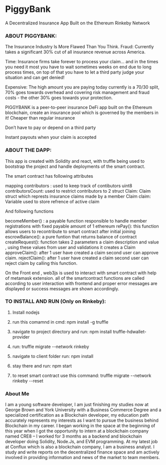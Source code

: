 # PiggyBank
A Decentralized Insurance App Built on the Ethereum Rinkeby Network

### ABOUT PIGGYBANK:

The Insurance Industry Is More Flawed Than You Think.
Fraud: Currently takes a significant 30% cut of all insurance revenue across America.

Time: Insurance firms take forever to process your claim… and in the times you need it most you have to wait sometimes weeks on end due to long process times, on top of that you have to let a third party judge your situation and can get denied!

Expensive: The high amount you are paying today currently is a 70/30 split, 70% goes towards overhead and covering risk management and fraud costs - the other 30% goes towards your protection.

PIGGYBANK is a peer-to-peer insurance DeFi app built on the Ethereum blockchain, create an insurance pool which is governed by the members in it! 
Cheaper than regular insurance

Don’t have to pay or depend on a third party

Instant payouts when your claim is accepted

### ABOUT THE DAPP:

This app is created with Solidity and react, with truffle being used to bootstrap the project and handle deployments of the smart contract. 

The smart contract has following attributes

mapping contributors : used to keep track of contibutors
uint8 contributorsCount: used to restrict contributors to 2
struct Claim: Claim struct which represts insurance claims made by a member
Claim claim: Variable used to store refrence of active claim

And following functions

becomeMember() : a payable function responsible to handle member registrations with fixed payable amount of 1 ethereum
rePay(): this function allows users to recontribute to smart contract after initial joining
escrowBalance(): a pure funtion that returns balance of contract
createRequest(): function takes 2 parameters a claim description and value , using these values from user and validations it creates a Claim
approveClaim(): after 1 user have created a claim second user can approve claim.
rejectClaim(): after 1 user have created a claim second user can reject claim by calling this function.


On the Front end , web3js is used to interact with smart contract with help of metamask extension. 
all of the smartcontract functions are called according to user interaction with frontend and proper error messages are displayed or success messages are shown accordingly. 

### TO INSTALL AND RUN (Only on Rinkeby):
1. Install nodejs
2. run this comamnd in cmd:
	npm install -g truffle	

3. navigate to project directory and run:
	npm install truffle-hdwallet-provider
  
4. run:
	truffle migrate --network rinkeby
  
5. navigate to client folder run: 
	npm install 
  
6. stay there and run:
	npm start

7. to reset smart contract use this command:
	truffle migrate --network rinkeby --reset
	
### About Me

I am a young software developer, I am just finishing my studies now at George Brown and York University with a Business Commerce Degree and a specialized certification as a Blockchain developer, my education path accurately represents my interests as I want to pursue the business behind Blockchain in my career. I began working in the space at the beginning of this year when I got the opportunity to intern at a blockchain company named CRE8 – I worked for 3 months as a backend and blockchain developer doing Solidity, Node.Js, and EVM programming. At my latest job at Conflux which is also a blockchain company, I am a business analyst. I study and write reports on the decentralized finance space and am actively involved in providing information and news of the market to team members.
